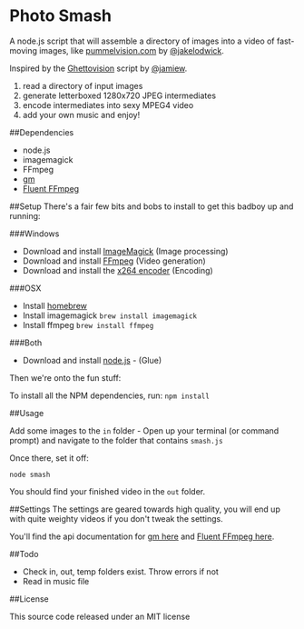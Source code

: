 # Photo Smash

A node.js script that  will assemble a directory of images into a video of fast-moving images, like [pummelvision.com](http://pummelvision.com) by [@jakelodwick](https://github.com/jakelodwick).

Inspired by the [Ghettovision](https://github.com/jamiew/ghettovision) script by [@jamiew](https://github.com/jamiew).

1. read a directory of input images
2. generate letterboxed 1280x720 JPEG intermediates
3. encode intermediates into sexy MPEG4 video
4. add your own music and enjoy!

##Dependencies

- node.js
- imagemagick
- FFmpeg
- [gm](https://github.com/aheckmann/gm)
- [Fluent FFmpeg](https://github.com/fluent-ffmpeg/node-fluent-ffmpeg)

##Setup
There's a fair few bits and bobs to install to get this badboy up and running:

###Windows

- Download and install [ImageMagick](http://www.imagemagick.org/) (Image processing)
- Download and install [FFmpeg](http://www.ffmpeg.org/) (Video generation)
- Download and install the [x264 encoder](http://www.videolan.org/developers/x264.html) (Encoding)


###OSX
- Install [homebrew](http://brew.sh/)
- Install imagemagick `brew install imagemagick`
- Install ffmpeg `brew install ffmpeg`

###Both
- Download and install [node.js](http://nodejs.org/) - (Glue)

Then we're onto the fun stuff:

To install all the NPM dependencies, run:
`npm install`

##Usage

Add some images to the `in` folder - Open up your terminal (or command prompt) and navigate to the folder that contains `smash.js`

Once there, set it off:

`node smash`

You should find your finished video in the `out` folder.

##Settings
The settings are geared towards high quality, you will end up with quite weighty videos if you don't tweak the settings.

You'll find the api documentation for [gm here](https://github.com/aheckmann/gm#basic-usage) and [Fluent FFmpeg here](https://github.com/fluent-ffmpeg/node-fluent-ffmpeg#supplying-ffmpeg-options).

##Todo
- Check in, out, temp folders exist. Throw errors if not
- Read in music file

##License

This source code released under an MIT license
